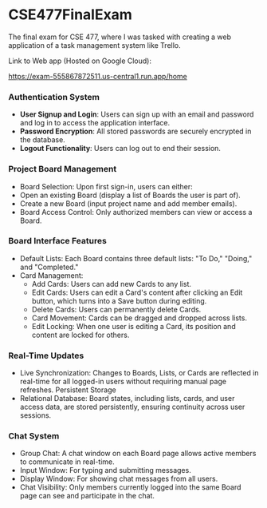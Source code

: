 # CSE477FinalExam


The final exam for CSE 477, where I was tasked with creating a web application of a task management system like Trello.

Link to Web app (Hosted on Google Cloud):

https://exam-555867872511.us-central1.run.app/home



###  Authentication System
- **User Signup and Login**: Users can sign up with an email and password and log in to access the application interface.
- **Password Encryption**: All stored passwords are securely encrypted in the database.
- **Logout Functionality**: Users can log out to end their session.

### Project Board Management
- Board Selection: Upon first sign-in, users can either:
- Open an existing Board (display a list of Boards the user is part of).
- Create a new Board (input project name and add member emails).
- Board Access Control: Only authorized members can view or access a Board.

### Board Interface Features
- Default Lists: Each Board contains three default lists: "To Do," "Doing," and "Completed."
- Card Management:
  - Add Cards: Users can add new Cards to any list.
  - Edit Cards: Users can edit a Card's content after clicking an Edit button, which turns into a Save button during editing.
  - Delete Cards: Users can permanently delete Cards.
  - Card Movement: Cards can be dragged and dropped across lists.
  - Edit Locking: When one user is editing a Card, its position and content are locked for others.

### Real-Time Updates
- Live Synchronization: Changes to Boards, Lists, or Cards are reflected in real-time for all logged-in users without requiring manual page refreshes.
Persistent Storage
- Relational Database: Board states, including lists, cards, and user access data, are stored persistently, ensuring continuity across user sessions.

### Chat System
- Group Chat: A chat window on each Board page allows active members to communicate in real-time.
- Input Window: For typing and submitting messages.
- Display Window: For showing chat messages from all users.
- Chat Visibility: Only members currently logged into the same Board page can see and participate in the chat.


